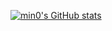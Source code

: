 [![min0's GitHub stats](https://github-readme-stats.vercel.app/api?username=JSK0406&show_icons=true&theme=darka&count_private=true)](https://github.com/anuraghazra/github-readme-stats)



<!--
**JSK0406/JSK0406** is a ✨ _special_ ✨ repository because its `README.md` (this file) appears on your GitHub profile.

[![Solved.ac Profile](http://mazassumnida.wtf/api/v2/generate_badge?boj=mingyi2006)](https://solved.ac/mingyi2006/)

Here are some ideas to get you started:



- 🔭 I’m currently working on ...
- 🌱 I’m currently learning ...
- 👯 I’m looking to collaborate on ...
- 🤔 I’m looking for help with ...
- 💬 Ask me about ...
- 📫 How to reach me: ...
- 😄 Pronouns: ...
- ⚡ Fun fact: ...
-->

